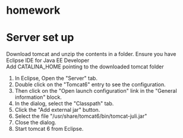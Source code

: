 # homework

# Server set up
Download tomcat and unzip the contents in a folder. Ensure you have Eclipse IDE for Java EE Developer  
Add CATALINA_HOME pointing to the downloaded tomcat  folder
  
1. In Eclipse, Open the "Server" tab.
2. Double click on the "Tomcat6" entry to see the configuration.
3. Then click on the "Open launch configuration" link in the "General information" block.
4. In the dialog, select the "Classpath" tab.
5. Click the "Add external jar" button.
6. Select the file "/usr/share/tomcat6/bin/tomcat-juli.jar"
7. Close the dialog.
8. Start tomcat 6 from Eclipse.